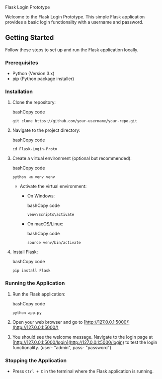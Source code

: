 Flask Login Prototype

Welcome to the Flask Login Prototype. This simple Flask application provides a basic login functionality with a username and password.

## Getting Started

Follow these steps to set up and run the Flask application locally.

### Prerequisites

- Python (Version 3.x)
- pip (Python package installer)

### Installation

1. Clone the repository:
    
    bashCopy code
    
    `git clone https://github.com/your-username/your-repo.git`
    
2. Navigate to the project directory:
    
    bashCopy code
    
    `cd Flask-Login-Proto`
    
3. Create a virtual environment (optional but recommended):
    
    bashCopy code
    
    `python -m venv venv`
    
    - Activate the virtual environment:
        
        - On Windows:
            
            bashCopy code
            
            `venv\Scripts\activate`
            
        - On macOS/Linux:
            
            bashCopy code
            
            `source venv/bin/activate`
            
4. Install Flask:
    
    bashCopy code
    
    `pip install Flask`
    

### Running the Application

1. Run the Flask application:
    
    bashCopy code
    
    `python app.py`
    
2. Open your web browser and go to [http://127.0.0.1:5000/](http://127.0.0.1:5000/)
    
3. You should see the welcome message. Navigate to the login page at [http://127.0.0.1:5000/login](http://127.0.0.1:5000/login) to test the login functionality. (user- "admin", pass- "password")
    

### Stopping the Application

- Press `Ctrl + C` in the terminal where the Flask application is running.
